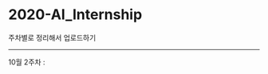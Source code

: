# 2020-AI_Internship
주차별로 정리해서 업로드하기

----------------------------------------------------------------------------

10월 2주차 : 

